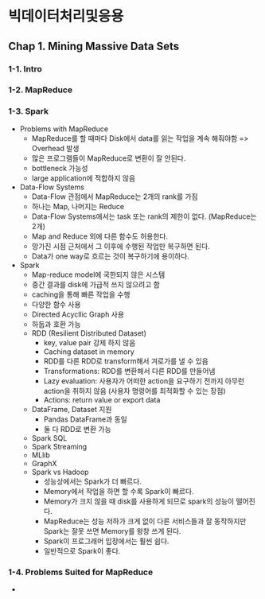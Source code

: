 # 빅데이터처리및응용

## Chap 1. Mining Massive Data Sets

### 1-1. Intro

### 1-2. MapReduce

### 1-3. Spark
* Problems with MapReduce
    - MapReduce를 할 때마다 Disk에서 data를 읽는 작업을 계속 해줘야함 => Overhead 발생
    - 많은 프로그램들이 MapReduce로 변환이 잘 안된다.
    - bottleneck 가능성
    - large application에 적합하지 않음
* Data\-Flow Systems
    - Data\-Flow 관점에서 MapReduce는 2개의 rank를 가짐
    - 하나는 Map, 나머지는 Reduce
    - Data\-Flow Systems에서는 task 또는 rank의 제한이 없다. (MapReduce는 2개)
    - Map and Reduce 외에 다른 함수도 허용한다.
    - 망가진 시점 근처에서 그 이후에 수행된 작업만 복구하면 된다.
    - Data가 one way로 흐르는 것이 복구하기에 용이하다.
* Spark
    - Map\-reduce model에 국한되지 않은 시스템
    - 중간 결과를 disk에 가급적 쓰지 않으려고 함
    - caching을 통해 빠른 작업을 수행
    - 다양한 함수 사용
    - Directed Acycllic Graph 사용
    - 하둡과 호환 가능
    - RDD (Resilient Distributed Dataset)
        + key, value pair 강제 하지 않음
        + Caching dataset in memory
        + RDD를 다른 RDD로 transform해서 겨로가를 낼 수 있음
        + Transformations: RDD를 변환해서 다른 RDD를 만들어냄
        + Lazy evaluation: 사용자가 어떠한 action을 요구하기 전까지 아무런 action을 취하지 않음 (사용자 명령어를 최적화할 수 있는 장점)
        + Actions: return value or export data
    - DataFrame, Dataset 지원
        + Pandas DataFrame과 동일
        + 둘 다 RDD로 변환 가능
    - Spark SQL
    - Spark Streaming
    - MLlib
    - GraphX
    - Spark vs Hadoop
        + 성능상에서는 Spark가 더 빠르다.
        + Memory에서 작업을 하면 할 수록 Spark이 빠르다.
        + Memory가 크지 않을 때 disk를 사용하게 되므로 spark의 성능이 떨어진다.
        + MapReduce는 성능 저하가 크게 없이 다른 서비스들과 잘 동작하지만 Spark는 잘못 쓰면 Memory를 왕창 쓰게 된다.
        + Spark이 프로그래머 입장에서는 훨씬 쉽다.
        + 일반적으로 Spark이 좋다.
         
### 1-4. Problems Suited for MapReduce  
* 
  
  



